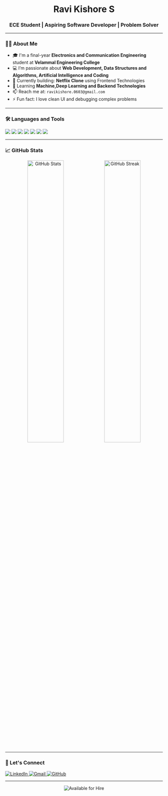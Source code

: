 <h1 align="center">Ravi Kishore S</h1>
<h3 align="center">ECE Student | Aspiring Software Developer | Problem Solver</h3>

---

### 👨‍💻 About Me

- 🎓 I'm a final-year **Electronics and Communication Engineering** student at **Velammal Engineering College**
- 💻 I’m passionate about **Web Development, Data Structures and Algorithms, Artificial Intelligence and Coding**
- 🔭 Currently building: **Netflix Clone** using Frontend Technologies  
- 🌱 Learning **Machine,Deep Learning and Backend Technologies**
- 📫 Reach me at: `ravikishore.0603@gmail.com`
- ⚡ Fun fact: I love clean UI and debugging complex problems

---

### 🛠️ Languages and Tools

<p>
  <img src="https://img.shields.io/badge/C++-00599C?style=flat&logo=cplusplus&logoColor=white" />
  <img src="https://img.shields.io/badge/C-276DC3?style=flat&logo=c&logoColor=white" />
  <img src="https://img.shields.io/badge/HTML5-E34F26?style=flat&logo=html5&logoColor=white" />
  <img src="https://img.shields.io/badge/CSS3-1572B6?style=flat&logo=css3&logoColor=white" />
  <img src="https://img.shields.io/badge/JavaScript-F7DF1E?style=flat&logo=javascript&logoColor=black" />
  <img src="https://img.shields.io/badge/Git-F05032?style=flat&logo=git&logoColor=white" />
  <img src="https://img.shields.io/badge/GitHub-181717?style=flat&logo=github&logoColor=white" />
</p>

---

### 📈 GitHub Stats

<p align="center">
  <img src="https://github-readme-stats.vercel.app/api?username=Ravikishore2005&show_icons=true&theme=react&hide_border=true&border_radius=10" width="48%" alt="GitHub Stats" />
  <img src="https://github-readme-streak-stats.herokuapp.com/?user=Ravikishore2005&theme=react&hide_border=true&border_radius=10" width="48%" alt="GitHub Streak" />
</p>

---

### 🔗 Let's Connect

<p align="left">
  <a href="https://www.linkedin.com/in/ravikishore-s-6989612b7/" target="_blank">
    <img src="https://img.shields.io/badge/LinkedIn-%230077B5.svg?&style=for-the-badge&logo=linkedin&logoColor=white" alt="LinkedIn" />
  </a>
  <a href="mailto:ravikishore.0603@gmail.com" target="_blank">
    <img src="https://img.shields.io/badge/Gmail-%23D14836.svg?&style=for-the-badge&logo=gmail&logoColor=white" alt="Gmail" />
  </a>
  <a href="https://github.com/Ravikishore2005" target="_blank">
    <img src="https://img.shields.io/badge/GitHub-%2312100E.svg?&style=for-the-badge&logo=github&logoColor=white" alt="GitHub" />
  </a>
</p>

---

<p align="center">
  <img src="https://img.shields.io/badge/Available%20for%20Hire-%2300C853.svg?&style=for-the-badge&logo=freelancer&logoColor=white" alt="Available for Hire" />
</p>
